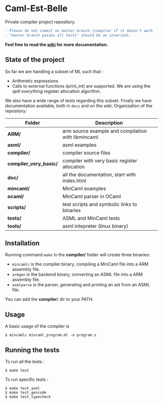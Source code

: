 # Caml-Est-Belle
Private compiler project repository.</br>
```diff
- Please do not commit on master branch /compiler if it doesn't work
- "master branch passes all tests" should be an invariant.
```

**Feel free to read the [wiki](https://github.com/Smoltbob/Caml-Est-Belle/wiki) for more documentation.**

## State of the project
So far we are handling a subset of ML such that :
* Arithmetic expressions
* Calls to external functions (print_int)
are supported.
We are using the *spill everything* register allocation algorithm.

We also have a wide range of tests regarding this subset.
Finally we have documentation available, both in `docs` and on the wiki.
Organization of the repository:</br>

| Folder | Description |
| --- | --- |
| __ARM/__ | arm source example and compilation with libmincaml |
| __asml/__ | asml examples |
| __compiler/__ | compiler source files |
| __compiler\_very\_basic/__ | compiler with very basic register allocation |
| __doc/__ | all the documentation, start with index.html |
| __mincaml/__ | MinCaml examples |
| __ocaml/__ | MinCaml parser in OCaml |
| __scripts/__ | test scripts and symbolic links to binaries |
| __tests/__ | ASML and MinCaml tests |
| __tools/__ | asml intepreter (linux binary) |

## Installation
Running command `make` in the __compiler/__ folder will create three binaries:
- `mincamlc` is the compiler binary, compiling a MinCaml file into a ARM assembly file.
- `armgen` is the backend binary, converting an ASML file into a ARM assembly file.
- `asmlparse` is the parser, generating and printing an ast from an ASML file.

You can add the __compiler__/ dir to your PATH.

## Usage
A basic usage of the compiler is
```
$ mincamlc mincaml_program.ml -o program.s
```

## Running the tests
To run all the tests :
```
$ make test
```
To run specific tests :
```
$ make test_asml
$ make test_gencode
$ make test_typecheck
```
